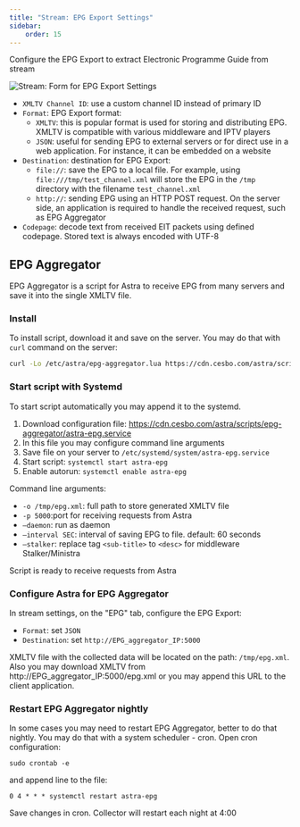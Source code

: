 ```yaml
---
title: "Stream: EPG Export Settings"
sidebar:
    order: 15
---
```


Configure the EPG Export to extract Electronic Programme Guide from stream

![Stream: Form for EPG Export Settings](https://cdn.cesbo.com/help/astra/admin-guide/stream/epg.png)

- `XMLTV Channel ID`: use a custom channel ID instead of primary ID
- `Format`: EPG Export format:
    - `XMLTV`: this is popular format is used for storing and distributing EPG. XMLTV is compatible with various middleware and IPTV players
    - `JSON`: useful for sending EPG to external servers or for direct use in a web application. For instance, it can be embedded on a website
- `Destination`: destination for EPG Export:
    - `file://`: save the EPG to a local file. For example, using `file:///tmp/test_channel.xml` will store the EPG in the `/tmp` directory with the filename `test_channel.xml`
    - `http://`: sending EPG using an HTTP POST request. On the server side, an application is required to handle the received request, such as EPG Aggregator
- `Codepage`: decode text from received EIT packets using defined codepage. Stored text is always encoded with UTF-8

## EPG Aggregator

EPG Aggregator is a script for Astra to receive EPG from many servers and save it into the single XMLTV file.

### Install

To install script, download it and save on the server. You may do that with `curl` command on the server:

```sh
curl -Lo /etc/astra/epg-aggregator.lua https://cdn.cesbo.com/astra/scripts/epg-aggregator/epg-aggregator.lua
```

### Start script with Systemd

To start script automatically you may append it to the systemd.

1. Download configuration file: https://cdn.cesbo.com/astra/scripts/epg-aggregator/astra-epg.service
2. In this file you may configure command line arguments
3. Save file on your server to `/etc/systemd/system/astra-epg.service`
4. Start script: `systemctl start astra-epg`
5. Enable autorun: `systemctl enable astra-epg`

Command line arguments:

- `-o /tmp/epg.xml`: full path to store generated XMLTV file
- `-p 5000`:port for receiving requests from Astra
- `–daemon`: run as daemon
- `–interval SEC`: interval of saving EPG to file. default: 60 seconds
- `–stalker`: replace tag `<sub-title>` to `<desc>` for middleware Stalker/Ministra

Script is ready to receive requests from Astra

### Configure Astra for EPG Aggregator

In stream settings, on the "EPG" tab, configure the EPG Export:

- `Format`: set `JSON`
- `Destination`: set `http://EPG_aggregator_IP:5000`

XMLTV file with the collected data will be located on the path: `/tmp/epg.xml`.
Also you may download XMLTV from http://EPG_aggregator_IP:5000/epg.xml or you may append this URL to the client application.

### Restart EPG Aggregator nightly

In some cases you may need to restart EPG Aggregator, better to do that nightly.
You may do that with a system scheduler - cron. Open cron configuration:

```
sudo crontab -e
```

and append line to the file:

```
0 4 * * * systemctl restart astra-epg
```

Save changes in cron. Collector will restart each night at 4:00
